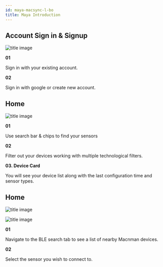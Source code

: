 ```yaml
---
id: maya-macsync-l-bo
title: Maya Introduction
---
```


## Account Sign in & Signup

![title image](./assets/sign.svg)

<div className="reusable-feature-grid">
  <div className="reusable-feature-card">
    <strong>01</strong>
    <p>Sign in with your existing account.</p>
  </div>
  <div className="reusable-feature-card">
    <strong>02</strong>
    <p>Sign in with google or create new account.</p>
  </div>
</div>

## Home

![title image](./assets/home.svg)

<div className="reusable-feature-grid">
  <div className="reusable-feature-card">
    <strong>01</strong>
    <p>Use search bar & chips to find your sensors</p>
  </div>
  <div className="reusable-feature-card">
    <strong>02</strong>
    <p>Filter out your devices working with multiple technological filters.</p>
  </div>
  <div className="reusable-feature-card">
    <strong>03. Device Card</strong>
    <p>You will see your device list along with the last configuration time and sensor types.</p>
  </div>
</div>


## Home

![title image](./assets/sign.svg)



![title image](./assets/sign.svg)

<div className="reusable-feature-grid">
  <div className="reusable-feature-card">
    <strong>01</strong>
    <p>Navigate to the BLE search tab to see a list of nearby Macnman devices.</p>
  </div>
  <div className="reusable-feature-card">
    <strong>02</strong>
    <p>Select the sensor you wish to connect to.</p>
  </div>
</div>
